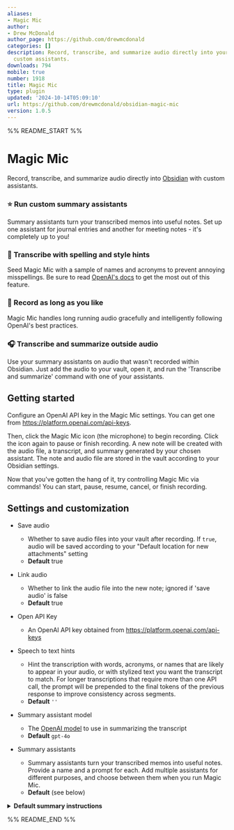 ```yaml
---
aliases:
- Magic Mic
author:
- Drew McDonald
author_page: https://github.com/drewmcdonald
categories: []
description: Record, transcribe, and summarize audio directly into your vault with
  custom assistants.
downloads: 794
mobile: true
number: 1918
title: Magic Mic
type: plugin
updated: '2024-10-14T05:09:10'
url: https://github.com/drewmcdonald/obsidian-magic-mic
version: 1.0.5
---
```


%% README_START %%

# Magic Mic

Record, transcribe, and summarize audio directly into
[Obsidian](https://obsidian.md) with custom assistants.

### ⭐️ Run custom summary assistants

Summary assistants turn your transcribed memos into useful notes. Set up one
assistant for journal entries and another for meeting notes - it's completely up
to you!

### 📃 Transcribe with spelling and style hints

Seed Magic Mic with a sample of names and acronyms to prevent annoying
misspellings. Be sure to read [OpenAI's docs](https://platform.openai.com/docs/guides/speech-to-text/prompting) to get the most out of this feature.

### 🔴 Record as long as you like

Magic Mic handles long running audio gracefully and intelligently following
OpenAI's best practices.

### 🎧 Transcribe and summarize outside audio

Use your summary assistants on audio that wasn't recorded within Obsidian.
Just add the audio to your vault, open it, and run the 'Transcribe and summarize' command with one of your assistants.

## Getting started

Configure an OpenAI API key in the Magic Mic settings. You can get one from
https://platform.openai.com/api-keys.

Then, click the Magic Mic icon (the microphone) to begin recording. Click the
icon again to pause or finish recording. A new note will be created with the
audio file, a transcript, and summary generated by your chosen assistant. The
note and audio file are stored in the vault according to your Obsidian settings.

Now that you've gotten the hang of it, try controlling Magic Mic via commands!
You can start, pause, resume, cancel, or finish recording.

## Settings and customization

- Save audio

  - Whether to save audio files into your vault after recording. If `true`,
    audio will be saved according to your "Default location for new attachments"
    setting
  - **Default** true

- Link audio

  - Whether to link the audio file into the new note; ignored if 'save audio' is
    false
  - **Default** true

- Open API Key

  - An OpenAI API key obtained from https://platform.openai.com/api-keys

- Speech to text hints

  - Hint the transcription with words, acronyms, or names that are likely to
    appear in your audio, or with stylized text you want the transcript to
    match. For longer transcriptions that require more than one API call, the
    prompt will be prepended to the final tokens of the previous response to
    improve consistency across segments.
  - **Default** `''`

- Summary assistant model

  - The [OpenAI model](https://platform.openai.com/docs/models) to use in
    summarizing the transcript
  - **Default** `gpt-4o`

- Summary assistants
  - Summary assistants turn your transcribed memos into useful notes. Provide a
    name and a prompt for each. Add multiple assistants for different purposes,
    and choose between them when you run Magic Mic.
  - **Default** (see below)

<details><summary><strong>Default summary instructions</strong></summary>

```
You are an AI specializing in summarizing transcribed voice notes. Below is a transcript of a spoken recording. Please generate concise notes in markdown format, prioritizing clarity and coherence. Reorganize content into appropriate sections with headers. Do not infer any additional context or information beyond the transcription. Keep the content structured and readable in markdown format, but without using code blocks. Below is the transcribed audio:
```

</details>


%% README_END %%